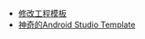 - [修改工程模板](https://www.jianshu.com/p/dedc22354ec8)
- [神奇的Android Studio Template](https://mp.weixin.qq.com/s?__biz=MzAxMTI4MTkwNQ==&mid=2650820341&idx=1&sn=fa0b3094e1970989ffdff05c878ba53d&scene=21#wechat_redirect)